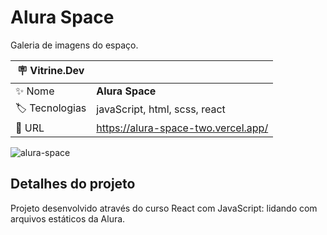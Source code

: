 # Alura Space

Galeria de imagens do espaço.

| :placard: Vitrine.Dev |     |
| -------------  | --- |
| :sparkles: Nome        | **Alura Space**
| :label: Tecnologias | javaScript, html, scss, react
| :rocket: URL         | https://alura-space-two.vercel.app/

<!-- Inserir imagem com a #vitrinedev ao final do link -->
![alura-space](https://user-images.githubusercontent.com/99608627/200189881-d1eacd48-4c23-4ae4-9168-f67ae1168bf8.png#vitrinedev)

## Detalhes do projeto

Projeto desenvolvido através do curso React com JavaScript: lidando com arquivos estáticos da Alura.
